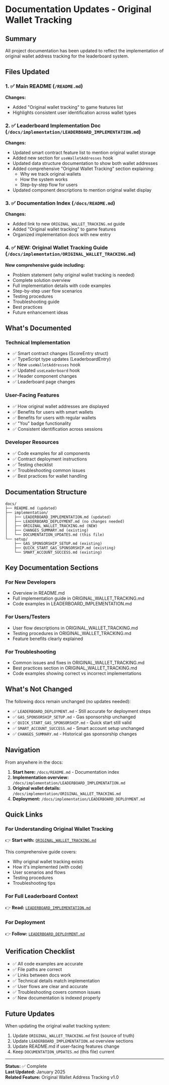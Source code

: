 # Documentation Updates - Original Wallet Tracking

## Summary

All project documentation has been updated to reflect the implementation of original wallet address tracking for the leaderboard system.

## Files Updated

### 1. ✅ Main README (`/README.md`)
**Changes:**
- Added "Original wallet tracking" to game features list
- Highlights consistent user identification across wallet types

### 2. ✅ Leaderboard Implementation Doc (`/docs/implementation/LEADERBOARD_IMPLEMENTATION.md`)
**Changes:**
- Updated smart contract feature list to mention original wallet storage
- Added new section for `useWalletAddresses` hook
- Updated data structure documentation to show both wallet addresses
- Added comprehensive "Original Wallet Tracking" section explaining:
  - Why we track original wallets
  - How the system works
  - Step-by-step flow for users
- Updated component descriptions to mention original wallet display

### 3. ✅ Documentation Index (`/docs/README.md`)
**Changes:**
- Added link to new `ORIGINAL_WALLET_TRACKING.md` guide
- Added "Original wallet tracking" to game features
- Organized implementation docs with new entry

### 4. ✅ NEW: Original Wallet Tracking Guide (`/docs/implementation/ORIGINAL_WALLET_TRACKING.md`)
**New comprehensive guide including:**
- Problem statement (why original wallet tracking is needed)
- Complete solution overview
- Full implementation details with code examples
- Step-by-step user flow scenarios
- Testing procedures
- Troubleshooting guide
- Best practices
- Future enhancement ideas

## What's Documented

### Technical Implementation
- ✅ Smart contract changes (ScoreEntry struct)
- ✅ TypeScript type updates (LeaderboardEntry)
- ✅ New `useWalletAddresses` hook
- ✅ Updated `useLeaderboard` hook
- ✅ Header component changes
- ✅ Leaderboard page changes

### User-Facing Features
- ✅ How original wallet addresses are displayed
- ✅ Benefits for users with smart wallets
- ✅ Benefits for users with regular wallets
- ✅ "You" badge functionality
- ✅ Consistent identification across sessions

### Developer Resources
- ✅ Code examples for all components
- ✅ Contract deployment instructions
- ✅ Testing checklist
- ✅ Troubleshooting common issues
- ✅ Best practices for wallet handling

## Documentation Structure

```
docs/
├── README.md (updated)
├── implementation/
│   ├── LEADERBOARD_IMPLEMENTATION.md (updated)
│   ├── LEADERBOARD_DEPLOYMENT.md (no changes needed)
│   ├── ORIGINAL_WALLET_TRACKING.md (NEW)
│   ├── CHANGES_SUMMARY.md (existing)
│   └── DOCUMENTATION_UPDATES.md (this file)
└── setup/
    ├── GAS_SPONSORSHIP_SETUP.md (existing)
    ├── QUICK_START_GAS_SPONSORSHIP.md (existing)
    └── SMART_ACCOUNT_SUCCESS.md (existing)
```

## Key Documentation Sections

### For New Developers
- Overview in README.md
- Full implementation guide in ORIGINAL_WALLET_TRACKING.md
- Code examples in LEADERBOARD_IMPLEMENTATION.md

### For Users/Testers
- User flow descriptions in ORIGINAL_WALLET_TRACKING.md
- Testing procedures in ORIGINAL_WALLET_TRACKING.md
- Feature benefits clearly explained

### For Troubleshooting
- Common issues and fixes in ORIGINAL_WALLET_TRACKING.md
- Best practices section in ORIGINAL_WALLET_TRACKING.md
- Code examples showing correct vs incorrect implementations

## What's Not Changed

The following docs remain unchanged (no updates needed):
- ✅ `LEADERBOARD_DEPLOYMENT.md` - Still accurate for deployment steps
- ✅ `GAS_SPONSORSHIP_SETUP.md` - Gas sponsorship unchanged
- ✅ `QUICK_START_GAS_SPONSORSHIP.md` - Quick start still valid
- ✅ `SMART_ACCOUNT_SUCCESS.md` - Smart account setup unchanged
- ✅ `CHANGES_SUMMARY.md` - Historical gas sponsorship changes

## Navigation

From anywhere in the docs:
1. **Start here:** `/docs/README.md` - Documentation index
2. **Implementation overview:** `/docs/implementation/LEADERBOARD_IMPLEMENTATION.md`
3. **Original wallet details:** `/docs/implementation/ORIGINAL_WALLET_TRACKING.md`
4. **Deployment:** `/docs/implementation/LEADERBOARD_DEPLOYMENT.md`

## Quick Links

### For Understanding Original Wallet Tracking
👉 **Start with:** [`ORIGINAL_WALLET_TRACKING.md`](./ORIGINAL_WALLET_TRACKING.md)

This comprehensive guide covers:
- Why original wallet tracking exists
- How it's implemented (with code)
- User scenarios and flows
- Testing procedures
- Troubleshooting tips

### For Full Leaderboard Context
👉 **Read:** [`LEADERBOARD_IMPLEMENTATION.md`](./LEADERBOARD_IMPLEMENTATION.md)

### For Deployment
👉 **Follow:** [`LEADERBOARD_DEPLOYMENT.md`](./LEADERBOARD_DEPLOYMENT.md)

## Verification Checklist

- ✅ All code examples are accurate
- ✅ File paths are correct
- ✅ Links between docs work
- ✅ Technical details match implementation
- ✅ User flows are clear and accurate
- ✅ Troubleshooting covers common issues
- ✅ New documentation is indexed properly

## Future Updates

When updating the original wallet tracking system:
1. Update `ORIGINAL_WALLET_TRACKING.md` first (source of truth)
2. Update `LEADERBOARD_IMPLEMENTATION.md` overview sections
3. Update README.md if user-facing features change
4. Keep `DOCUMENTATION_UPDATES.md` (this file) current

---

**Status:** ✅ Complete  
**Last Updated:** January 2025  
**Related Feature:** Original Wallet Address Tracking v1.0

